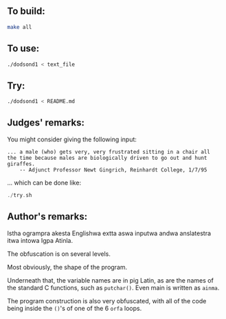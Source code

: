 ## To build:

```sh
make all
```


## To use:

```sh
./dodsond1 < text_file
```


## Try:

```sh
./dodsond1 < README.md
```


## Judges' remarks:

You might consider giving the following input:

```
... a male (who) gets very, very frustrated sitting in a chair all
the time because males are biologically driven to go out and hunt
giraffes.
	-- Adjunct Professor Newt Gingrich, Reinhardt College, 1/7/95
```

... which can be done like:

```c
./try.sh
```


## Author's remarks:

Istha ogrampra akesta Englishwa extta aswa inputwa andwa
anslatestra itwa intowa Igpa Atinla.

The obfuscation is on several levels.

Most obviously, the shape of the program.

Underneath that, the variable names are in pig Latin, as are the
names of the standard C functions, such as `putchar()`.  Even main is
written as `ainma`.

The program construction is also very obfuscated, with all of the
code being inside the `()`'s of one of the 6 `orfa` loops.


<!--

    Copyright © 1984-2024 by Landon Curt Noll. All Rights Reserved.

    You are free to share and adapt this file under the terms of this license:

	Creative Commons Attribution-ShareAlike 4.0 International (CC BY-SA 4.0)

    For more information, see:

	https://creativecommons.org/licenses/by-sa/4.0/

-->
